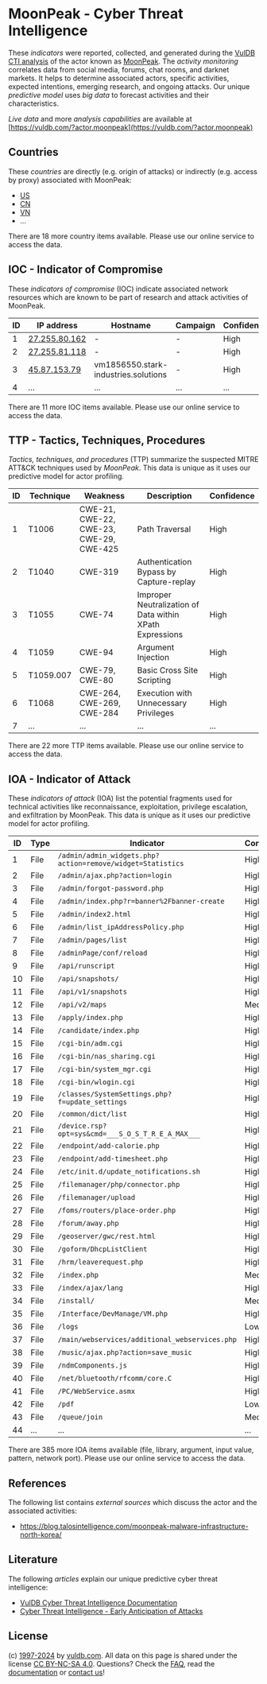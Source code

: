 # MoonPeak - Cyber Threat Intelligence

These _indicators_ were reported, collected, and generated during the [VulDB CTI analysis](https://vuldb.com/?kb.cti) of the actor known as [MoonPeak](https://vuldb.com/?actor.moonpeak). The _activity monitoring_ correlates data from social media, forums, chat rooms, and darknet markets. It helps to determine associated actors, specific activities, expected intentions, emerging research, and ongoing attacks. Our unique _predictive model_ uses _big data_ to forecast activities and their characteristics.

_Live data_ and more _analysis capabilities_ are available at [https://vuldb.com/?actor.moonpeak](https://vuldb.com/?actor.moonpeak)

## Countries

These _countries_ are directly (e.g. origin of attacks) or indirectly (e.g. access by proxy) associated with MoonPeak:

* [US](https://vuldb.com/?country.us)
* [CN](https://vuldb.com/?country.cn)
* [VN](https://vuldb.com/?country.vn)
* ...

There are 18 more country items available. Please use our online service to access the data.

## IOC - Indicator of Compromise

These _indicators of compromise_ (IOC) indicate associated network resources which are known to be part of research and attack activities of MoonPeak.

ID | IP address | Hostname | Campaign | Confidence
-- | ---------- | -------- | -------- | ----------
1 | [27.255.80.162](https://vuldb.com/?ip.27.255.80.162) | - | - | High
2 | [27.255.81.118](https://vuldb.com/?ip.27.255.81.118) | - | - | High
3 | [45.87.153.79](https://vuldb.com/?ip.45.87.153.79) | vm1856550.stark-industries.solutions | - | High
4 | ... | ... | ... | ...

There are 11 more IOC items available. Please use our online service to access the data.

## TTP - Tactics, Techniques, Procedures

_Tactics, techniques, and procedures_ (TTP) summarize the suspected MITRE ATT&CK techniques used by _MoonPeak_. This data is unique as it uses our predictive model for actor profiling.

ID | Technique | Weakness | Description | Confidence
-- | --------- | -------- | ----------- | ----------
1 | T1006 | CWE-21, CWE-22, CWE-23, CWE-29, CWE-425 | Path Traversal | High
2 | T1040 | CWE-319 | Authentication Bypass by Capture-replay | High
3 | T1055 | CWE-74 | Improper Neutralization of Data within XPath Expressions | High
4 | T1059 | CWE-94 | Argument Injection | High
5 | T1059.007 | CWE-79, CWE-80 | Basic Cross Site Scripting | High
6 | T1068 | CWE-264, CWE-269, CWE-284 | Execution with Unnecessary Privileges | High
7 | ... | ... | ... | ...

There are 22 more TTP items available. Please use our online service to access the data.

## IOA - Indicator of Attack

These _indicators of attack_ (IOA) list the potential fragments used for technical activities like reconnaissance, exploitation, privilege escalation, and exfiltration by MoonPeak. This data is unique as it uses our predictive model for actor profiling.

ID | Type | Indicator | Confidence
-- | ---- | --------- | ----------
1 | File | `/admin/admin_widgets.php?action=remove/widget=Statistics` | High
2 | File | `/admin/ajax.php?action=login` | High
3 | File | `/admin/forgot-password.php` | High
4 | File | `/admin/index.php?r=banner%2Fbanner-create` | High
5 | File | `/admin/index2.html` | High
6 | File | `/admin/list_ipAddressPolicy.php` | High
7 | File | `/admin/pages/list` | High
8 | File | `/adminPage/conf/reload` | High
9 | File | `/api/runscript` | High
10 | File | `/api/snapshots/` | High
11 | File | `/api/v1/snapshots` | High
12 | File | `/api/v2/maps` | Medium
13 | File | `/apply/index.php` | High
14 | File | `/candidate/index.php` | High
15 | File | `/cgi-bin/adm.cgi` | High
16 | File | `/cgi-bin/nas_sharing.cgi` | High
17 | File | `/cgi-bin/system_mgr.cgi` | High
18 | File | `/cgi-bin/wlogin.cgi` | High
19 | File | `/classes/SystemSettings.php?f=update_settings` | High
20 | File | `/common/dict/list` | High
21 | File | `/device.rsp?opt=sys&cmd=___S_O_S_T_R_E_A_MAX___` | High
22 | File | `/endpoint/add-calorie.php` | High
23 | File | `/endpoint/add-timesheet.php` | High
24 | File | `/etc/init.d/update_notifications.sh` | High
25 | File | `/filemanager/php/connector.php` | High
26 | File | `/filemanager/upload` | High
27 | File | `/foms/routers/place-order.php` | High
28 | File | `/forum/away.php` | High
29 | File | `/geoserver/gwc/rest.html` | High
30 | File | `/goform/DhcpListClient` | High
31 | File | `/hrm/leaverequest.php` | High
32 | File | `/index.php` | Medium
33 | File | `/index/ajax/lang` | High
34 | File | `/install/` | Medium
35 | File | `/Interface/DevManage/VM.php` | High
36 | File | `/logs` | Low
37 | File | `/main/webservices/additional_webservices.php` | High
38 | File | `/music/ajax.php?action=save_music` | High
39 | File | `/ndmComponents.js` | High
40 | File | `/net/bluetooth/rfcomm/core.C` | High
41 | File | `/PC/WebService.asmx` | High
42 | File | `/pdf` | Low
43 | File | `/queue/join` | Medium
44 | ... | ... | ...

There are 385 more IOA items available (file, library, argument, input value, pattern, network port). Please use our online service to access the data.

## References

The following list contains _external sources_ which discuss the actor and the associated activities:

* https://blog.talosintelligence.com/moonpeak-malware-infrastructure-north-korea/

## Literature

The following _articles_ explain our unique predictive cyber threat intelligence:

* [VulDB Cyber Threat Intelligence Documentation](https://vuldb.com/?kb.cti)
* [Cyber Threat Intelligence - Early Anticipation of Attacks](https://www.scip.ch/en/?labs.20201022)

## License

(c) [1997-2024](https://vuldb.com/?kb.changelog) by [vuldb.com](https://vuldb.com/?kb.about). All data on this page is shared under the license [CC BY-NC-SA 4.0](https://creativecommons.org/licenses/by-nc-sa/4.0/). Questions? Check the [FAQ](https://vuldb.com/?kb.faq), read the [documentation](https://vuldb.com/?kb) or [contact us](https://vuldb.com/?contact)!

